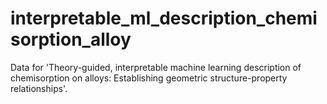 # interpretable_ml_description_chemisorption_alloy
Data for 'Theory-guided, interpretable machine learning description of chemisorption on alloys: Establishing geometric structure-property relationships'.
